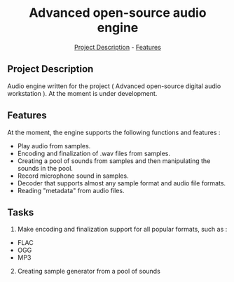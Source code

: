 <h1 align="center">Advanced open-source audio engine</h1>
<p align="center"><a href="#project-description">Project Description</a> - <a href="features">Features</a></p>

## Project Description

Audio engine written for the project ( Advanced open-source digital audio workstation ). At the moment is under development.

## Features

At the moment, the engine supports the following functions and features :

*   Play audio from samples.
*   Encoding and finalization of .wav files from samples.
*   Creating a pool of sounds from samples and then manipulating the sounds in the pool.
*   Record microphone sound in samples.
*   Decoder that supports almost any sample format and audio file formats.
*   Reading "metadata" from audio files.

## Tasks 

1. Make encoding and finalization support for all popular formats, such as :
*  FLAC 
*  OGG 
*  MP3 
2. Creating sample generator from a pool of sounds 

